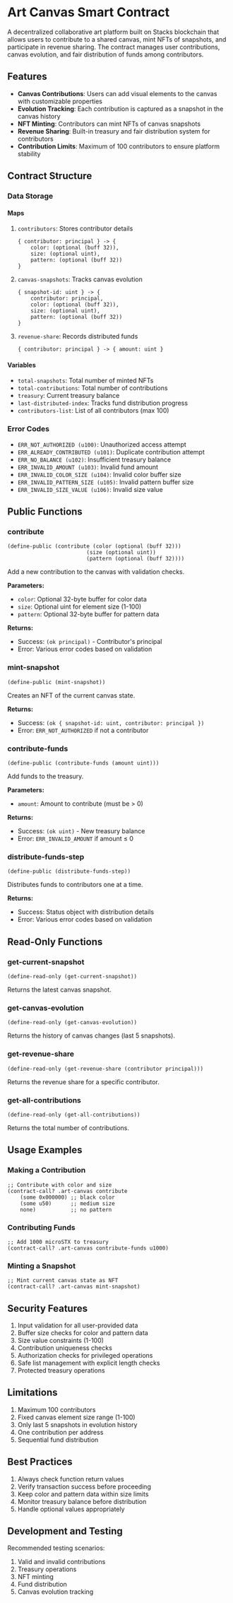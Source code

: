 # Art Canvas Smart Contract

A decentralized collaborative art platform built on Stacks blockchain that allows users to contribute to a shared canvas, mint NFTs of snapshots, and participate in revenue sharing. The contract manages user contributions, canvas evolution, and fair distribution of funds among contributors.

## Features
- **Canvas Contributions**: Users can add visual elements to the canvas with customizable properties
- **Evolution Tracking**: Each contribution is captured as a snapshot in the canvas history
- **NFT Minting**: Contributors can mint NFTs of canvas snapshots
- **Revenue Sharing**: Built-in treasury and fair distribution system for contributors
- **Contribution Limits**: Maximum of 100 contributors to ensure platform stability

## Contract Structure

### Data Storage

#### Maps
1. `contributors`: Stores contributor details
   ```clarity
   { contributor: principal } -> {
       color: (optional (buff 32)),
       size: (optional uint),
       pattern: (optional (buff 32))
   }
   ```

2. `canvas-snapshots`: Tracks canvas evolution
   ```clarity
   { snapshot-id: uint } -> {
       contributor: principal,
       color: (optional (buff 32)),
       size: (optional uint),
       pattern: (optional (buff 32))
   }
   ```

3. `revenue-share`: Records distributed funds
   ```clarity
   { contributor: principal } -> { amount: uint }
   ```

#### Variables
- `total-snapshots`: Total number of minted NFTs
- `total-contributions`: Total number of contributions
- `treasury`: Current treasury balance
- `last-distributed-index`: Tracks fund distribution progress
- `contributors-list`: List of all contributors (max 100)

### Error Codes
- `ERR_NOT_AUTHORIZED (u100)`: Unauthorized access attempt
- `ERR_ALREADY_CONTRIBUTED (u101)`: Duplicate contribution attempt
- `ERR_NO_BALANCE (u102)`: Insufficient treasury balance
- `ERR_INVALID_AMOUNT (u103)`: Invalid fund amount
- `ERR_INVALID_COLOR_SIZE (u104)`: Invalid color buffer size
- `ERR_INVALID_PATTERN_SIZE (u105)`: Invalid pattern buffer size
- `ERR_INVALID_SIZE_VALUE (u106)`: Invalid size value

## Public Functions

### contribute
```clarity
(define-public (contribute (color (optional (buff 32))) 
                         (size (optional uint)) 
                         (pattern (optional (buff 32))))
```
Add a new contribution to the canvas with validation checks.

**Parameters:**
- `color`: Optional 32-byte buffer for color data
- `size`: Optional uint for element size (1-100)
- `pattern`: Optional 32-byte buffer for pattern data

**Returns:**
- Success: `(ok principal)` - Contributor's principal
- Error: Various error codes based on validation

### mint-snapshot
```clarity
(define-public (mint-snapshot))
```
Creates an NFT of the current canvas state.

**Returns:**
- Success: `(ok { snapshot-id: uint, contributor: principal })`
- Error: `ERR_NOT_AUTHORIZED` if not a contributor

### contribute-funds
```clarity
(define-public (contribute-funds (amount uint)))
```
Add funds to the treasury.

**Parameters:**
- `amount`: Amount to contribute (must be > 0)

**Returns:**
- Success: `(ok uint)` - New treasury balance
- Error: `ERR_INVALID_AMOUNT` if amount ≤ 0

### distribute-funds-step
```clarity
(define-public (distribute-funds-step))
```
Distributes funds to contributors one at a time.

**Returns:**
- Success: Status object with distribution details
- Error: Various error codes based on validation

## Read-Only Functions

### get-current-snapshot
```clarity
(define-read-only (get-current-snapshot))
```
Returns the latest canvas snapshot.

### get-canvas-evolution
```clarity
(define-read-only (get-canvas-evolution))
```
Returns the history of canvas changes (last 5 snapshots).

### get-revenue-share
```clarity
(define-read-only (get-revenue-share (contributor principal)))
```
Returns the revenue share for a specific contributor.

### get-all-contributions
```clarity
(define-read-only (get-all-contributions))
```
Returns the total number of contributions.

## Usage Examples

### Making a Contribution
```clarity
;; Contribute with color and size
(contract-call? .art-canvas contribute 
    (some 0x000000) ;; black color
    (some u50)      ;; medium size
    none)           ;; no pattern
```

### Contributing Funds
```clarity
;; Add 1000 microSTX to treasury
(contract-call? .art-canvas contribute-funds u1000)
```

### Minting a Snapshot
```clarity
;; Mint current canvas state as NFT
(contract-call? .art-canvas mint-snapshot)
```

## Security Features
1. Input validation for all user-provided data
2. Buffer size checks for color and pattern data
3. Size value constraints (1-100)
4. Contribution uniqueness checks
5. Authorization checks for privileged operations
6. Safe list management with explicit length checks
7. Protected treasury operations

## Limitations
1. Maximum 100 contributors
2. Fixed canvas element size range (1-100)
3. Only last 5 snapshots in evolution history
4. One contribution per address
5. Sequential fund distribution

## Best Practices
1. Always check function return values
2. Verify transaction success before proceeding
3. Keep color and pattern data within size limits
4. Monitor treasury balance before distribution
5. Handle optional values appropriately

## Development and Testing
Recommended testing scenarios:
1. Valid and invalid contributions
2. Treasury operations
3. NFT minting
4. Fund distribution
5. Canvas evolution tracking